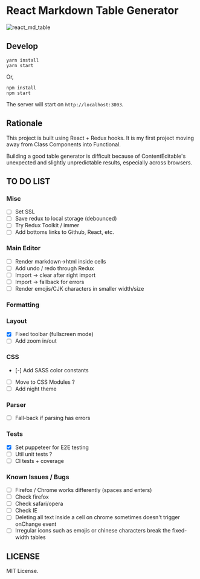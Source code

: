 # React Markdown Table Generator

![react_md_table](https://user-images.githubusercontent.com/3508123/66262015-18d2c680-e813-11e9-8885-29439a869849.gif)

## Develop

```
yarn install
yarn start
```

Or,

```
npm install
npm start
```

The server will start on `http://localhost:3003`.

## Rationale

This project is built using React + Redux hooks. It is my first project moving away from Class Components into Functional.

Building a good table generator is difficult because of ContentEditable's unexpected and slightly unpredictable results, especially across browsers.

## TO DO LIST

### Misc

- [ ] Set SSL
- [ ] Save redux to local storage (debounced)
- [ ] Try Redux Toolkit / immer
- [ ] Add bottoms links to Github, React, etc.

### Main Editor
- [ ] Render markdown->html inside cells
- [ ] Add undo / redo through Redux
- [ ] Import -> clear after right import
- [ ] Import -> fallback for errors
- [ ] Render emojis/CJK characters in smaller width/size

### Formatting

### Layout
- [x] Fixed toolbar (fullscreen mode)
- [ ] Add zoom in/out

### CSS
- [-] Add SASS color constants
- [ ] Move to CSS Modules ?
- [ ] Add night theme

### Parser
- [ ] Fall-back if parsing has errors

### Tests
- [x] Set puppeteer for E2E testing
- [ ] Util unit tests ?
- [ ] CI tests + coverage

### Known Issues / Bugs
- [ ] Firefox / Chrome works differently (spaces and enters)
- [ ] Check firefox
- [ ] Check safari/opera
- [ ] Check IE
- [ ] Deleting all text inside a cell on chrome sometimes doesn't trigger onChange event
- [ ] Irregular icons such as emojis or chinese characters break the fixed-width tables

## LICENSE

MIT License.
